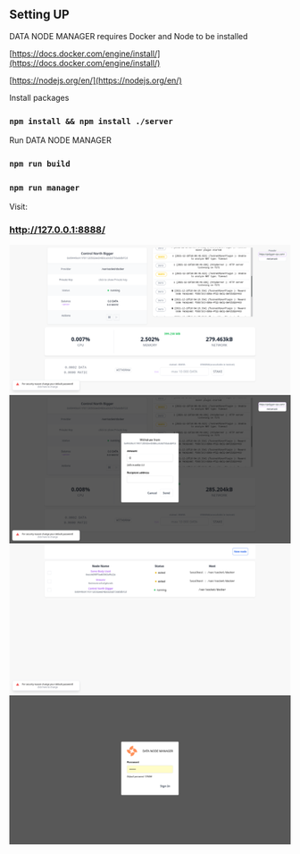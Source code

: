 ## Setting UP

DATA NODE MANAGER requires Docker and Node to be installed

[https://docs.docker.com/engine/install/](https://docs.docker.com/engine/install/)

[https://nodejs.org/en/](https://nodejs.org/en/)


Install packages
### `npm install && npm install ./server`


Run DATA NODE MANAGER
### `npm run build`
### `npm run manager`

Visit:
### http://127.0.0.1:8888/


![1](/screenshots/1.png)
![1](/screenshots/2.png)
![1](/screenshots/3.png)
![1](/screenshots/4.png)
